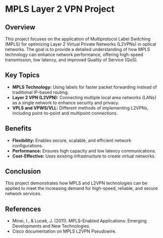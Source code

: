 # MPLS Layer 2 VPN Project

## Overview

This project focuses on the application of Multiprotocol Label Switching (MPLS) for optimizing Layer 2 Virtual Private Networks (L2VPNs) in optical networks. The goal is to provide a detailed understanding of how MPLS technology can enhance network performance, offering high-speed transmission, low latency, and improved Quality of Service (QoS).

## Key Topics

- **MPLS Technology:** Using labels for faster packet forwarding instead of traditional IP-based routing.
- **Layer 2 VPN (L2VPN):** Connecting multiple local area networks (LANs) as a single network to enhance security and privacy.
- **VPLS and VPWS/VLL:** Different methods of implementing L2VPNs, including point-to-point and multipoint connections.

## Benefits

- **Flexibility:** Enables secure, scalable, and efficient network configurations.
- **Performance:** Ensures high capacity and low latency communications.
- **Cost-Effective:** Uses existing infrastructure to create virtual networks.

## Conclusion

This project demonstrates how MPLS and L2VPN technologies can be applied to meet the increasing demand for high-speed, reliable, and secure network services.

## References

- Minei, I., & Lucek, J. (2011). MPLS-Enabled Applications: Emerging Developments and New Technologies.
- Cisco documentation on MPLS L2VPN Pseudowire.

